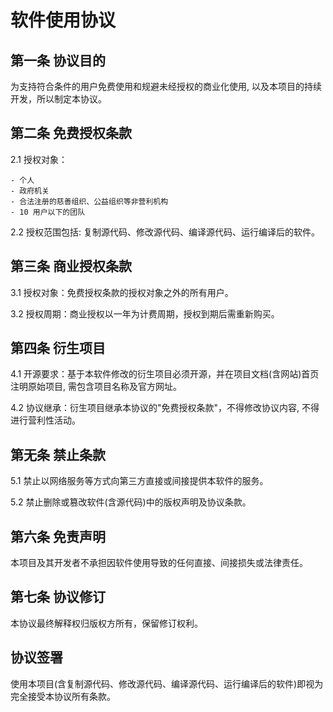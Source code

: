 # 软件使用协议

## 第一条 协议目的

为支持符合条件的用户免费使用和规避未经授权的商业化使用, 以及本项目的持续开发，所以制定本协议。

## 第二条 免费授权条款

2.1 授权对象：

    - 个人
    - 政府机关
    - 合法注册的慈善组织、公益组织等非营利机构
    - 10 用户以下的团队

2.2 授权范围包括: 复制源代码、修改源代码、编译源代码、运行编译后的软件。

## 第三条 商业授权条款

3.1 授权对象：免费授权条款的授权对象之外的所有用户。

3.2 授权周期：商业授权以一年为计费周期，授权到期后需重新购买。

## 第四条 衍生项目

4.1 开源要求：基于本软件修改的衍生项目必须开源，并在项目文档(含网站)首页注明原始项目, 需包含项目名称及官方网址。

4.2 协议继承：衍生项目继承本协议的"免费授权条款"，不得修改协议内容, 不得进行营利性活动。

## 第无条 禁止条款

5.1 禁止以网络服务等方式向第三方直接或间接提供本软件的服务。

5.2 禁止删除或篡改软件(含源代码)中的版权声明及协议条款。

## 第六条 免责声明

本项目及其开发者不承担因软件使用导致的任何直接、间接损失或法律责任。

## 第七条 协议修订

本协议最终解释权归版权方所有，保留修订权利。

## 协议签署

使用本项目(含复制源代码、修改源代码、编译源代码、运行编译后的软件)即视为完全接受本协议所有条款。
